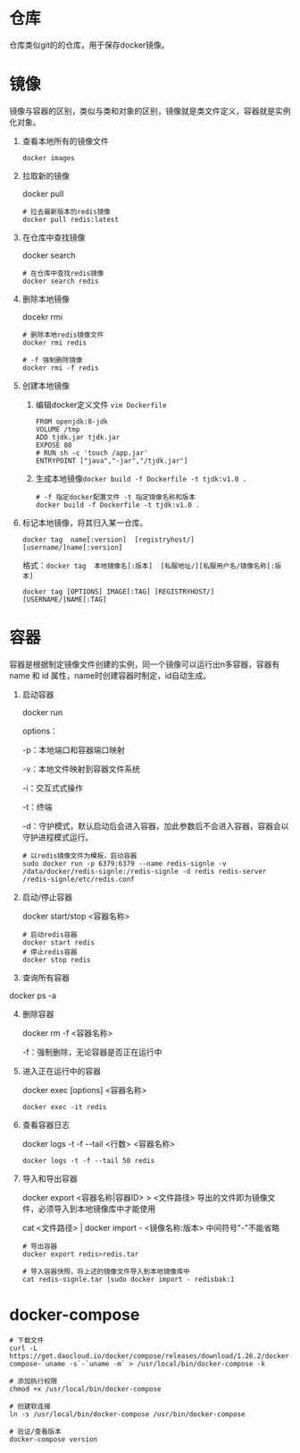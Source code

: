 # 仓库

仓库类似git的的仓库，用于保存docker镜像。

# 镜像

镜像与容器的区别，类似与类和对象的区别，镜像就是类文件定义，容器就是实例化对象。

1. 查看本地所有的镜像文件

   ~~~shell
   docker images
   ~~~



2. 拉取新的镜像

   docker pull <name>

   ~~~shell
   # 拉去最新版本的redis镜像
   docker pull redis:latest
   ~~~

3. 在仓库中查找镜像

   docker search <name>

   ~~~shell
   # 在仓库中查找redis镜像
   docker search redis
   ~~~



4. 删除本地镜像

   docekr rmi <name>

   ~~~shell
   # 删除本地redis镜像文件
   docker rmi redis
   
   # -f 强制删除镜像
   docker rmi -f redis
   ~~~

5. 创建本地镜像

   1. 编辑docker定义文件 `vim Dockerfile`

      ~~~shell
      FROM openjdk:8-jdk
      VOLUME /tmp
      ADD tjdk.jar tjdk.jar
      EXPOSE 80
      # RUN sh -c 'touch /app.jar'
      ENTRYPOINT ["java","-jar","/tjdk.jar"]
      ~~~

   2. 生成本地镜像`docker build -f Dockerfile -t tjdk:v1.0 .  `

      ~~~shell
      # -f 指定docker配置文件 -t 指定镜像名称和版本
      docker build -f Dockerfile -t tjdk:v1.0 .
      ~~~

6. 标记本地镜像，将其归入某一仓库。

   `docker tag  name[:version]  [registryhost/][username/]name[:version]` 

   格式：`docker tag  本地镜像名[:版本]  [私服地址/][私服用户名/镜像名称[:版本]`

   ```shell
   docker tag [OPTIONS] IMAGE[:TAG] [REGISTRYHOST/][USERNAME/]NAME[:TAG]
   ```

   



# 容器

容器是根据制定镜像文件创建的实例，同一个镜像可以运行出n多容器，容器有name 和 id 属性，name时创建容器时制定，id自动生成。

1. 启动容器

   docker run <options> <imageName>

   options：

   -p：本地端口和容器端口映射

   -v：本地文件映射到容器文件系统

   -i：交互式式操作

   -t：终端

   -d：守护模式，默认启动后会进入容器，加此参数后不会进入容器，容器会以守护进程模式运行。

   ~~~shell
   # 以redis镜像文件为模板，启动容器
   sudo docker run -p 6379:6379 --name redis-signle -v  /data/docker/redis-signle:/redis-signle -d redis redis-server /redis-signle/etc/redis.conf
   ~~~

2. 启动/停止容器

   docker start/stop <容器名称>

   ~~~she
   # 启动redis容器
   docker start redis
   # 停止redis容器
   docker stop redis
   ~~~

3.  查询所有容器

   docker ps -a

4. 删除容器

   docker rm -f <容器名称>

   -f：强制删除，无论容器是否正在运行中

5. 进入正在运行中的容器

   docker exec [options] <容器名称>

   ~~~she
   docker exec -it redis
   ~~~

6. 查看容器日志

   docker logs -t -f --tail <行数> <容器名称>

   ~~~she
   docker logs -t -f --tail 50 redis
   ~~~

7. 导入和导出容器

   docker export <容器名称|容器ID>  > <文件路径> 导出的文件即为镜像文件，必须导入到本地镜像库中才能使用

   cat <文件路径> | docker import  - <镜像名称:版本> 中间符号"-"不能省略

   ~~~shell
   # 导出容器
   docker export redis>redis.tar
   
   # 导入容器快照，将上述的镜像文件导入到本地镜像库中
   cat redis-signle.tar |sudo docker import - redisbak:1
   ~~~



# docker-compose

~~~shell
# 下载文件
curl -L https://get.daocloud.io/docker/compose/releases/download/1.26.2/docker-compose-`uname -s`-`uname -m` > /usr/local/bin/docker-compose -k

# 添加执行权限
chmod +x /usr/local/bin/docker-compose

# 创建软连接
ln -s /usr/local/bin/docker-compose /usr/bin/docker-compose

# 验证/查看版本
docker-compose version

~~~



